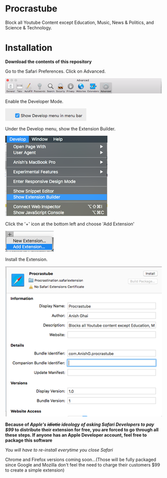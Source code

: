 # Procrastube
Block all Youtube Content except Education, Music, News &amp; Politics, and Science &amp; Technology.

# Installation

**Download the contents of this repository**


Go to the Safari Preferences. Click on Advanced. 

![Preferences Screen](https://raw.githubusercontent.com/AnishGDev/Procrastube/master/Images/Screen%20Shot%202018-01-01%20at%206.28.42%20pm.png)

Enable the Developer Mode.

![Enable Developer Mode](https://raw.githubusercontent.com/AnishGDev/Procrastube/master/Images/Screen%20Shot%202018-01-01%20at%206.28.47%20pm.png)

Under the Develop menu, show the Extension Builder. 

![Show Extension Builder](https://raw.githubusercontent.com/AnishGDev/Procrastube/master/Images/Screen%20Shot%202018-01-01%20at%206.30.40%20pm.png)

Click the '+' icon at the bottom left and choose 'Add Extension'


![Add Extension](https://raw.githubusercontent.com/AnishGDev/Procrastube/master/Images/Screen%20Shot%202018-01-01%20at%206.31.09%20pm.png)

Install the Extension.


![Install](https://raw.githubusercontent.com/AnishGDev/Procrastube/master/Images/Screen%20Shot%202018-01-01%20at%205.32.33%20pm.png)



**Because of *Apple's ~~idiotic~~ ideology of asking Safari Developers to pay $99* to distribute their extension for free, you are forced to go through all these steps. If anyone has an Apple Developer account, feel free to package this software**

*You will have to re-install everytime you close Safari*

Chrome and Firefox versions coming soon...(Those will be fully packaged since Google and Mozilla don't feel the need to charge their customers $99 to create a simple extension) 

